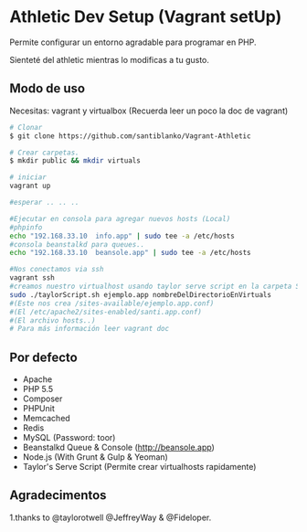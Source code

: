 # Athletic Dev Setup (Vagrant setUp)

Permite configurar un entorno agradable para programar en PHP.

Sienteté del athletic mientras lo modificas a tu gusto.

## Modo de uso
Necesitas: vagrant y virtualbox (Recuerda leer un poco la doc de vagrant)
```bash
# Clonar
$ git clone https://github.com/santiblanko/Vagrant-Athletic

# Crear carpetas.
$ mkdir public && mkdir virtuals

# iniciar
vagrant up

#esperar .. .. ..

#Ejecutar en consola para agregar nuevos hosts (Local)
#phpinfo
echo "192.168.33.10  info.app" | sudo tee -a /etc/hosts
#consola beanstalkd para queues..
echo "192.168.33.10  beansole.app" | sudo tee -a /etc/hosts

#Nos conectamos via ssh
vagrant ssh
#creamos nuestro virtualhost usando taylor serve script en la carpeta Scripts
sudo ./taylorScript.sh ejemplo.app nombreDelDirectorioEnVirtuals
#(Este nos crea /sites-available/ejemplo.app.conf)
#(El /etc/apache2/sites-enabled/santi.app.conf)
#(El archivo hosts..)
# Para más información leer vagrant doc
```
## Por defecto

- Apache
- PHP 5.5
- Composer
- PHPUnit
- Memcached
- Redis
- MySQL (Password: toor)
- Beanstalkd Queue & Console (http://beansole.app)
- Node.js (With Grunt & Gulp & Yeoman)
- Taylor's Serve Script (Permite crear virtualhosts rapidamente)


## Agradecimentos

1.thanks to @taylorotwell @JeffreyWay & @Fideloper.
